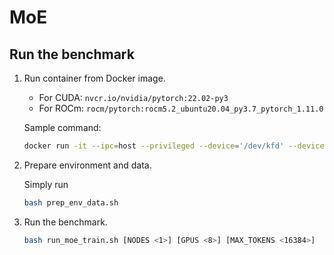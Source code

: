 # MoE

## Run the benchmark

1. Run container from Docker image.

   - For CUDA: `nvcr.io/nvidia/pytorch:22.02-py3`
   - For ROCm: `rocm/pytorch:rocm5.2_ubuntu20.04_py3.7_pytorch_1.11.0`

    Sample command:

    ```bash
    docker run -it --ipc=host --privileged --device='/dev/kfd' --device='/dev/dri' --group-add video [-v LOCAL_PATH:CONTAINER_PATH] <IMAGE_NAME> bash
    ```

2. Prepare environment and data.

    Simply run

    ```bash
    bash prep_env_data.sh
    ```

3. Run the benchmark.

    ```bash
    bash run_moe_train.sh [NODES <1>] [GPUS <8>] [MAX_TOKENS <16384>]
    ```
